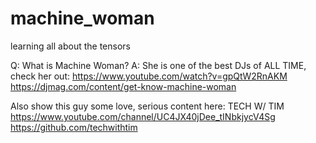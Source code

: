# machine_woman
learning all about the tensors

Q: What is Machine Woman?
A: She is one of the best DJs of ALL TIME, check her out:
https://www.youtube.com/watch?v=gpQtW2RnAKM
https://djmag.com/content/get-know-machine-woman

Also show this guy some love, serious content here:
TECH W/ TIM
https://www.youtube.com/channel/UC4JX40jDee_tINbkjycV4Sg
https://github.com/techwithtim


